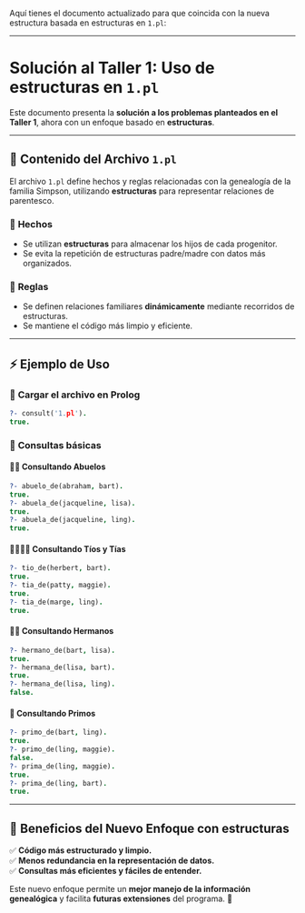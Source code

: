 Aquí tienes el documento actualizado para que coincida con la nueva estructura basada en estructuras en `1.pl`:

---

# **Solución al Taller 1: Uso de estructuras en `1.pl`**

Este documento presenta la **solución a los problemas planteados en el Taller 1**, ahora con un enfoque basado en **estructuras**.  

---

## 📂 **Contenido del Archivo `1.pl`**

El archivo `1.pl` define hechos y reglas relacionadas con la genealogía de la familia Simpson, utilizando **estructuras** para representar relaciones de parentesco.

### 🔹 **Hechos**
- Se utilizan **estructuras** para almacenar los hijos de cada progenitor.
- Se evita la repetición de estructuras padre/madre con datos más organizados.

### 🔹 **Reglas**
- Se definen relaciones familiares **dinámicamente** mediante recorridos de estructuras.
- Se mantiene el código más limpio y eficiente.

---

## **⚡ Ejemplo de Uso**

### 📌 **Cargar el archivo en Prolog**
```prolog
?- consult('1.pl').
true.
```

### 📌 **Consultas básicas**

#### **👴👵 Consultando Abuelos**
```prolog
?- abuelo_de(abraham, bart).
true.
?- abuela_de(jacqueline, lisa).
true.
?- abuela_de(jacqueline, ling).
true.
```

#### **👨‍👩‍👧‍👦 Consultando Tíos y Tías**
```prolog
?- tio_de(herbert, bart).
true.
?- tia_de(patty, maggie).
true.
?- tia_de(marge, ling).
true.
```

#### **👦👧 Consultando Hermanos**
```prolog
?- hermano_de(bart, lisa).
true.
?- hermana_de(lisa, bart).
true.
?- hermana_de(lisa, ling).
false.
```

#### **👬 Consultando Primos**
```prolog
?- primo_de(bart, ling).
true.
?- primo_de(ling, maggie).
false.
?- prima_de(ling, maggie).
true.
?- prima_de(ling, bart).
true.
```

---

## 🎯 **Beneficios del Nuevo Enfoque con estructuras**
✅ **Código más estructurado y limpio.**  
✅ **Menos redundancia en la representación de datos.**  
✅ **Consultas más eficientes y fáciles de entender.**  

Este nuevo enfoque permite un **mejor manejo de la información genealógica** y facilita **futuras extensiones** del programa. 🚀